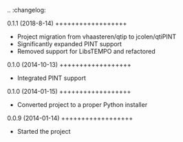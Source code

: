 .. :changelog:

0.1.1 (2018-8-14)
++++++++++++++++++

- Project migration from vhaasteren/qtip to jcolen/qtiPINT
- Significantly expanded PINT support
- Removed support for LibsTEMPO and refactored

0.1.0 (2014-10-13)
++++++++++++++++++

- Integrated PINT support


0.1.0 (2014-01-15)
++++++++++++++++++

- Converted project to a proper Python installer


0.0.9 (2014-01-14)
++++++++++++++++++

- Started the project


